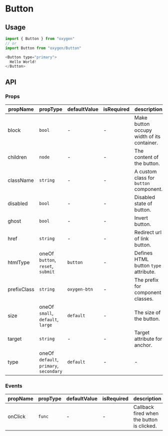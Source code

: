 # Button

## Usage
```js
import { Button } from "oxygen"
// or
import Button from "oxygen/Button"

<Button type="primary">
  Hello World!
</Button>
```

## API

### Props

| propName | propType | defaultValue | isRequired | description |
| -------- | -------- | ------------ | ---------- | ----------- |
| block | `bool` | - | - | Make button occupy width of its container. |
| children | `node` | - | - | The content of the button. |
| className | `string` | - | - | A custom class for `button` component. |
| disabled | `bool` | - | - | Disabled state of button. |
| ghost | `bool` | - | - | Invert button. |
| href | `string` | - | - | Redirect url of link button. |
| htmlType | oneOf `button`, `reset`, `submit` | `button` | - | Defines HTML button `type` attribute. |
| prefixClass | `string` | `oxygen-btn` | - | The prefix for component classes. |
| size | oneOf `small`, `default`, `large` | `default` | - | The size of the button. |
| target | `string` | - | - | Target attribute for anchor. |
| type | oneOf `default`, `primary`, `secondary` | `default` | - | - | Button style variant. |


### Events

| propName | propType | defaultValue | isRequired | description |
| -------- | -------- | ------------ | ---------- | ----------- |
| onClick | `func` | - | - | Callback fired when the button is clicked. |
